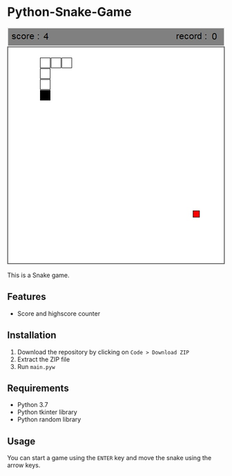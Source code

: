# Python-Snake-Game
![Preview image](./preview/preview.jpg)

This is a Snake game.
## Features
- Score and highscore counter
## Installation
1. Download the repository by clicking on `Code > Download ZIP`
2. Extract the ZIP file
3. Run `main.pyw`
## Requirements
- Python 3.7
- Python tkinter library
- Python random library
## Usage
You can start a game using the `ENTER` key and move the snake using the arrow keys.